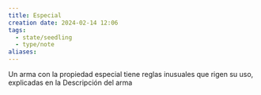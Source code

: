 ```yaml
---
title: Especial
creation date: 2024-02-14 12:06
tags:
  - state/seedling
  - type/note
aliases:
---
```

Un arma con la propiedad especial tiene reglas inusuales que rigen su uso, explicadas en la Descripción del arma

